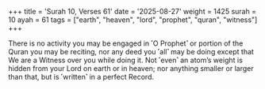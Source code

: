 +++
title = 'Surah 10, Verses 61'
date = '2025-08-27'
weight = 1425
surah = 10
ayah = 61
tags = ["earth", "heaven", "lord", "prophet", "quran", "witness"]
+++

There is no activity you may be engaged in ˹O Prophet˺ or portion of the Quran you may be reciting, nor any deed you ˹all˺ may be doing except that We are a Witness over you while doing it. Not ˹even˺ an atom’s weight is hidden from your Lord on earth or in heaven; nor anything smaller or larger than that, but is ˹written˺ in a perfect Record. 